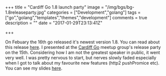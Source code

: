 +++
title = "Cardiff Go 1.8 launch party"
image = "/img/bgs/bg-1.8releaseparty.jpg"
categories = ["Development","golang"]
tags = ["go","golang","templates","themes","development"]
comments = true
description = ""
date = "2017-01-29T23:13:41Z"

+++

On Febuary the 16th go released it's newest version 1.8. You can read about this release [here](https://blog.golang.org/go1.8). I presented at the [Cardiff Go](https://www.meetup.com/Cardiff-Go-Meetup/events/237158460/) meetup group's release party on the 15th. Considering how I am not the greatest speaker in public, it went very well. I was pretty nervous to start, but nerves slowly faded especially when I got to talk about my favourite new features (http2 pushPromice etc). You can see my slides [here](https://talks.godoc.org/github.com/plod/go-1.8-release-party/presentation.slide#1). 

